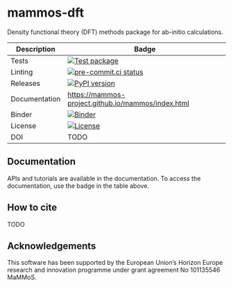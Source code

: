 # mammos-dft
Density functional theory (DFT) methods package for ab-initio calculations.

| Description   | Badge                                                                                                                                                                         |
|---------------|-------------------------------------------------------------------------------------------------------------------------------------------------------------------------------|
| Tests         | [![Test package](https://github.com/MaMMoS-project/mammos-dft/actions/workflows/test.yml/badge.svg)](https://github.com/MaMMoS-project/mammos-dft/actions/workflows/test.yml) |
| Linting       | [![pre-commit.ci status](https://results.pre-commit.ci/badge/github/mammos-project/mammos-mumag/main.svg)](https://results.pre-commit.ci/latest/github/mammos-project/mammos-dft/main)                                                                                                                                                                          |
| Releases      | [![PyPI version](https://badge.fury.io/py/mammos-dft.svg)](https://badge.fury.io/py/mammos-dft)                                                                               |
| Documentation | https://mammos-project.github.io/mammos/index.html                                                                                                                            |
| Binder        | [![Binder](https://mybinder.org/badge_logo.svg)](https://mybinder.org/v2/gh/MaMMoS-project/mammos.git/main)                                                                   |
| License       | [![License](https://img.shields.io/badge/License-MIT.svg)](https://opensource.org/licenses/MIT)                                                                                                                                                                              |
| DOI           | TODO                                                                                                                                                                          |

## Documentation

APIs and tutorials are available in the documentation. To access the documentation, use the badge in the table above.

## How to cite

TODO

## Acknowledgements

This software has been supported by the European Union’s Horizon Europe research and innovation programme under grant agreement No 101135546 MaMMoS.
